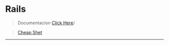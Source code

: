# Rails

> Documentacion [Click Here](https://guides.rubyonrails.org/)/

> [Cheap Shet](https://dev.to/ericchapman/my-beloved-ruby-on-rails-cheat-sheet-50pi)

---

<!--
## Rails

Abrir servidor en un nuevo puerto
```ruby
rails s -p 3001
```

- agregar index a dos columnas como username y email columna

```ruby
rails g migration AddIndexUsernameEmailToUser username:string:uniq email:string:uniq
```

- agragar la propiedad unico a una columna

```ruby
rails g migration AddIndexNameToGame name:string:uniq
```

- convinar dos columnas como unico y validar
> esto es en el modelo

```ruby
# company_id and game_id should be a unique combination
  validates :company, uniqueness: { scope: :game, message: "and Game combination already taken" }
```

> esto es en el migrate

```ruby
class AddIndexCompanyGameToInvolvedCompany < ActiveRecord::Migration[7.0]
  def change
    # add_index :companies, :name, unique: true
    add_index :involved_companies, [:game_id, :company_id], unique: true
  end
end
```
borrar todo una fila 'ctrl + shift + k'

# Controladores y rutas

> generar un controldor
```ruby
rails generate controller companies
```
- Rutas
```ruby
get ¨/companies¨, to: ¨companies#index¨
```
- Controller
```ruby

```
-->
